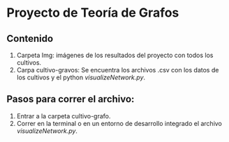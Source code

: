 # Proyecto de Teoría de Grafos

## Contenido

1. Carpeta Img: imágenes de los resultados del proyecto con todos los cultivos.
2. Carpa cultivo-gravos: Se encuentra los archivos .csv con los datos de los cultivos y el python *visualizeNetwork.py*.

## Pasos para correr el archivo:
1. Entrar a la carpeta cultivo-grafo.
2. Correr en la terminal o en un entorno de desarrollo integrado el archivo *visualizeNetwork.py*.

